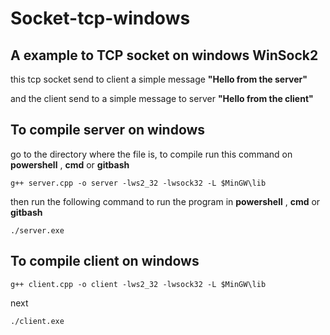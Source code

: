 # Socket-tcp-windows
## A example to TCP socket on windows WinSock2

this tcp socket send to client a simple message **"Hello from the server"**

and the client send to a simple message to server **"Hello from the client"**

## To compile server on windows
go to the directory where the file is,
to compile run this command on **powershell** , **cmd** or **gitbash**

```shell
g++ server.cpp -o server -lws2_32 -lwsock32 -L $MinGW\lib
```
then run the following command to run the program in **powershell** , **cmd** or **gitbash**
```
./server.exe
```

## To compile client on windows

```shell
g++ client.cpp -o client -lws2_32 -lwsock32 -L $MinGW\lib
```
next
```
./client.exe
```
